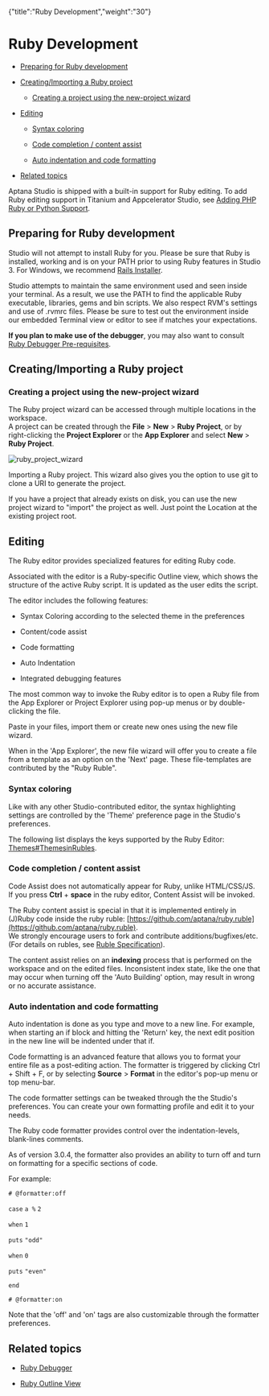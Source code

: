 {"title":"Ruby Development","weight":"30"} 

# Ruby Development

*   [Preparing for Ruby development](#PreparingforRubydevelopment)
    
*   [Creating/Importing a Ruby project](#Creating/ImportingaRubyproject)
    
    *   [Creating a project using the new-project wizard](#Creatingaprojectusingthenew-projectwizard)
        
*   [Editing](#Editing)
    
    *   [Syntax coloring](#Syntaxcoloring)
        
    *   [Code completion / content assist](#Codecompletion/contentassist)
        
    *   [Auto indentation and code formatting](#Autoindentationandcodeformatting)
        
*   [Related topics](#Relatedtopics)
    

Aptana Studio is shipped with a built-in support for Ruby editing. To add Ruby editing support in Titanium and Appcelerator Studio, see [Adding PHP Ruby or Python Support](/docs/appc/Axway_Appcelerator_Studio/Axway_Appcelerator_Studio_Getting_Started/Adding_PHP_Ruby_or_Python_Support/).

## Preparing for Ruby development

Studio will not attempt to install Ruby for you. Please be sure that Ruby is installed, working and is on your PATH prior to using Ruby features in Studio 3. For Windows, we recommend [Rails Installer](http://railsinstaller.org/en).

Studio attempts to maintain the same environment used and seen inside your terminal. As a result, we use the PATH to find the applicable Ruby executable, libraries, gems and bin scripts. We also respect RVM's settings and use of .rvmrc files. Please be sure to test out the environment inside our embedded Terminal view or editor to see if matches your expectations.

**If you plan to make use of the debugger**, you may also want to consult [Ruby Debugger Pre-requisites](/docs/appc/Axway_Appcelerator_Studio/Axway_Appcelerator_Studio_Guide/Web_Development/Ruby_Development/Ruby_Debugger/#Pre-requisites).

## Creating/Importing a Ruby project

### Creating a project using the new-project wizard

The Ruby project wizard can be accessed through multiple locations in the workspace.  
A project can be created through the **File** > **New** > **Ruby Project**, or by right-clicking the **Project Explorer** or the **App Explorer** and select **New** > **Ruby Project**.

![ruby_project_wizard](/Images/appc/download/attachments/30083023/ruby_project_wizard.png)

Importing a Ruby project. This wizard also gives you the option to use git to clone a URI to generate the project.

If you have a project that already exists on disk, you can use the new project wizard to "import" the project as well. Just point the Location at the existing project root.

## Editing

The Ruby editor provides specialized features for editing Ruby code.

Associated with the editor is a Ruby-specific Outline view, which shows the structure of the active Ruby script. It is updated as the user edits the script.

The editor includes the following features:

*   Syntax Coloring according to the selected theme in the preferences
    
*   Content/code assist
    
*   Code formatting
    
*   Auto Indentation
    
*   Integrated debugging features
    

The most common way to invoke the Ruby editor is to open a Ruby file from the App Explorer or Project Explorer using pop-up menus or by double-clicking the file.

Paste in your files, import them or create new ones using the new file wizard.

When in the 'App Explorer', the new file wizard will offer you to create a file from a template as an option on the 'Next' page. These file-templates are contributed by the "Ruby Ruble".

### Syntax coloring

Like with any other Studio-contributed editor, the syntax highlighting settings are controlled by the 'Theme' preference page in the Studio's preferences.

The following list displays the keys supported by the Ruby Editor: [Themes#ThemesinRubles](/docs/appc/Axway_Appcelerator_Studio/Axway_Appcelerator_Studio_Guide/Customizing_Studio/Themes/#ThemesinRubles).

### Code completion / content assist

Code Assist does not automatically appear for Ruby, unlike HTML/CSS/JS. If you press **Ctrl** + **space** in the ruby editor, Content Assist will be invoked.

The Ruby content assist is special in that it is implemented entirely in (J)Ruby code inside the ruby ruble: [https://github.com/aptana/ruby.ruble](https://github.com/aptana/ruby.ruble).  
We strongly encourage users to fork and contribute additions/bugfixes/etc. (For details on rubles, see [Ruble Specification](/docs/appc/Axway_Appcelerator_Studio/Axway_Appcelerator_Studio_Guide/Customizing_Studio/Rubles/Ruble_Specification/)).

The content assist relies on an **indexing** process that is performed on the workspace and on the edited files. Inconsistent index state, like the one that may occur when turning off the 'Auto Building' option, may result in wrong or no accurate assistance.

### Auto indentation and code formatting

Auto indentation is done as you type and move to a new line. For example, when starting an if block and hitting the 'Return' key, the next edit position in the new line will be indented under that if.

Code formatting is an advanced feature that allows you to format your entire file as a post-editing action. The formatter is triggered by clicking Ctrl + Shift + F, or by selecting **Source** > **Format** in the editor's pop-up menu or top menu-bar.

The code formatter settings can be tweaked through the the Studio's preferences. You can create your own formatting profile and edit it to your needs.

The Ruby code formatter provides control over the indentation-levels, blank-lines comments.

As of version 3.0.4, the formatter also provides an ability to turn off and turn on formatting for a specific sections of code.

For example:

`# @formatter:off`

`case` `a %` `2`

`when`  `1`

`puts` `"odd"`

`when`  `0`

`puts` `"even"`

`end`

`# @formatter:on`

Note that the 'off' and 'on' tags are also customizable through the formatter preferences.

## Related topics

*   [Ruby Debugger](/docs/appc/Axway_Appcelerator_Studio/Axway_Appcelerator_Studio_Guide/Web_Development/Ruby_Development/Ruby_Debugger/)
    
*   [Ruby Outline View](/docs/appc/Axway_Appcelerator_Studio/Axway_Appcelerator_Studio_Guide/Web_Development/Ruby_Development/Ruby_Outline_View/)